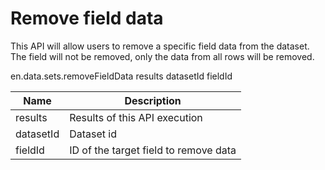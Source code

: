 # Remove field data

This API will allow users to remove a specific field data from the dataset.
The field will not be removed, only the data from all rows will be removed.

en.data.sets.removeFieldData results datasetId fieldId

Name        | Description
------------|---------------
results     | Results of this API execution
datasetId   | Dataset id
fieldId     | ID of the target field to remove data
